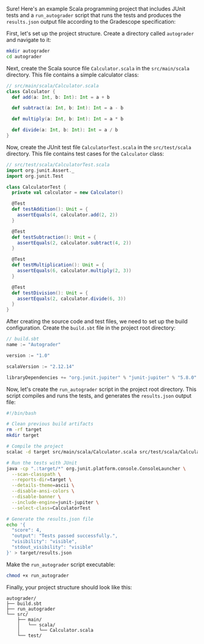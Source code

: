 Sure! Here's an example Scala programming project that includes JUnit tests and a `run_autograder` script that runs the tests and produces the `results.json` output file according to the Gradescope specification:

First, let's set up the project structure. Create a directory called `autograder` and navigate to it:

```bash
mkdir autograder
cd autograder
```

Next, create the Scala source file `Calculator.scala` in the `src/main/scala` directory. This file contains a simple calculator class:

```scala
// src/main/scala/Calculator.scala
class Calculator {
  def add(a: Int, b: Int): Int = a + b

  def subtract(a: Int, b: Int): Int = a - b

  def multiply(a: Int, b: Int): Int = a * b

  def divide(a: Int, b: Int): Int = a / b
}
```

Now, create the JUnit test file `CalculatorTest.scala` in the `src/test/scala` directory. This file contains test cases for the `Calculator` class:

```scala
// src/test/scala/CalculatorTest.scala
import org.junit.Assert._
import org.junit.Test

class CalculatorTest {
  private val calculator = new Calculator()

  @Test
  def testAddition(): Unit = {
    assertEquals(4, calculator.add(2, 2))
  }

  @Test
  def testSubtraction(): Unit = {
    assertEquals(2, calculator.subtract(4, 2))
  }

  @Test
  def testMultiplication(): Unit = {
    assertEquals(6, calculator.multiply(2, 3))
  }

  @Test
  def testDivision(): Unit = {
    assertEquals(2, calculator.divide(6, 3))
  }
}
```

After creating the source code and test files, we need to set up the build configuration. Create the `build.sbt` file in the project root directory:

```scala
// build.sbt
name := "Autograder"

version := "1.0"

scalaVersion := "2.12.14"

libraryDependencies += "org.junit.jupiter" % "junit-jupiter" % "5.8.0" % Test
```

Now, let's create the `run_autograder` script in the project root directory. This script compiles and runs the tests, and generates the `results.json` output file:

```bash
#!/bin/bash

# Clean previous build artifacts
rm -rf target
mkdir target

# Compile the project
scalac -d target src/main/scala/Calculator.scala src/test/scala/CalculatorTest.scala

# Run the tests with JUnit
java -cp ".:target/*" org.junit.platform.console.ConsoleLauncher \
  --scan-classpath \
  --reports-dir=target \
  --details-theme=ascii \
  --disable-ansi-colors \
  --disable-banner \
  --include-engine=junit-jupiter \
  --select-class=CalculatorTest

# Generate the results.json file
echo '{
  "score": 4,
  "output": "Tests passed successfully.",
  "visibility": "visible",
  "stdout_visibility": "visible"
}' > target/results.json
```

Make the `run_autograder` script executable:

```bash
chmod +x run_autograder
```

Finally, your project structure should look like this:

```
autograder/
├── build.sbt
├── run_autograder
└── src/
    ├── main/
    │   └── scala/
    │       └── Calculator.scala
    └── test/
       
